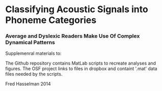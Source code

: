 Classifying Acoustic Signals into Phoneme Categories
===============
### Average and Dyslexic Readers Make Use Of Complex Dynamical Patterns

Supplemenral materials to:

The Github repository contains MatLab scripts to recreate analyses and figures.
The OSF project links to files in dropbox and containt '.mat' data files needed by the scripts.


Fred Hasselman 2014
